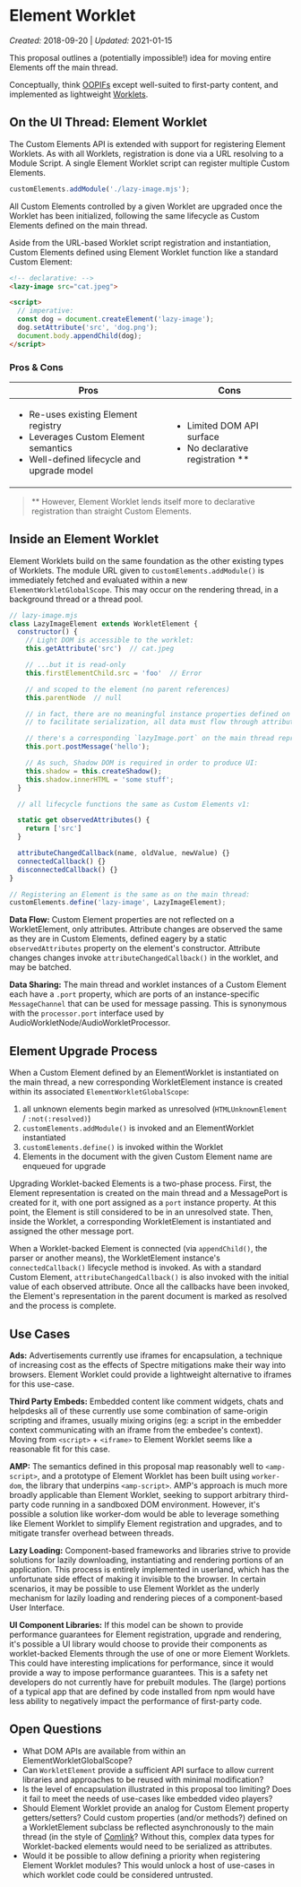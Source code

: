 # Element Worklet

_Created:_ 2018-09-20 | _Updated:_ 2021-01-15

This proposal outlines a (potentially impossible!) idea for moving entire Elements off the main thread.

Conceptually, think [OOPIFs](https://www.chromium.org/developers/design-documents/oop-iframes) except well-suited to first-party content,
and implemented as lightweight [Worklets](https://developer.mozilla.org/en-US/docs/Web/API/Worklet).

## On the UI Thread:  Element Worklet

The Custom Elements API is extended with support for registering Element Worklets. As with all
Worklets, registration is done via a URL resolving to a Module Script. A single Element Worklet
script can register multiple Custom Elements.

```js
customElements.addModule('./lazy-image.mjs');
```

All Custom Elements controlled by a given Worklet are upgraded once the Worklet has been initialized,
following the same lifecycle as Custom Elements defined on the main thread.

Aside from the URL-based Worklet script registration and instantiation, Custom Elements defined using
Element Worklet function like a standard Custom Element:

```html
<!-- declarative: -->
<lazy-image src="cat.jpeg">

<script>
  // imperative:
  const dog = document.createElement('lazy-image');
  dog.setAttribute('src', 'dog.png');
  document.body.appendChild(dog);
</script>
```

### Pros & Cons

<table>
<thead>
<tr>
<th><strong>Pros</strong></th>
<th><strong>Cons</strong></th>
</tr>
</thead>
<tbody>
<tr>
<td><ul>
  <li>Re-uses existing Element registry</li>
  <li>Leverages Custom Element semantics</li>
  <li>Well-defined lifecycle and upgrade model</li>
</ul></td>
<td><ul>
  <li>Limited DOM API surface</li>
  <li>No declarative registration **</li>
</ul></td>
</tr>
</tbody>
</table>

> \*\* However, Element Worklet lends itself more to declarative registration than straight Custom Elements.

## Inside an Element Worklet

Element Worklets build on the same foundation as the other existing types of Worklets.
The module URL given to `customElements.addModule()` is immediately fetched and evaluated within a new
`ElementWorkletGlobalScope`. This may occur on the rendering thread, in a background thread or a thread pool.

```js
// lazy-image.mjs
class LazyImageElement extends WorkletElement {
  constructor() {
    // Light DOM is accessible to the worklet:
    this.getAttribute('src')  // cat.jpeg

    // ...but it is read-only
    this.firstElementChild.src = 'foo'  // Error

    // and scoped to the element (no parent references)
    this.parentNode  // null

    // in fact, there are no meaningful instance properties defined on WorkletElements at all.
    // to facilitate serialization, all data must flow through attributes or MessageChannel:

    // there's a corresponding `lazyImage.port` on the main thread representation.
    this.port.postMessage('hello');

    // As such, Shadow DOM is required in order to produce UI:
    this.shadow = this.createShadow();
    this.shadow.innerHTML = 'some stuff';
  }

  // all lifecycle functions the same as Custom Elements v1:

  static get observedAttributes() {
    return ['src']
  }

  attributeChangedCallback(name, oldValue, newValue) {}
  connectedCallback() {}
  disconnectedCallback() {}
}

// Registering an Element is the same as on the main thread:
customElements.define('lazy-image', LazyImageElement);
```

**Data Flow:** Custom Element properties are not reflected on a WorkletElement, only attributes.
Attribute changes are observed the same as they are in Custom Elements, defined eagery by a static `observedAttributes` property on the element's constructor.
Attribute changes changes invoke `attributeChangedCallback()` in the worklet, and may be batched.

**Data Sharing:** The main thread and worklet instances of a Custom Element each have a `.port` property, which are ports of an instance-specific `MessageChannel` that can be used for message passing. This is synonymous with the `processor.port` interface used by AudioWorkletNode/AudioWorkletProcessor.

## Element Upgrade Process

When a Custom Element defined by an ElementWorklet is instantiated on the main thread,
a new corresponding WorkletElement instance is created within its associated `ElementWorkletGlobalScope`:

1. all unknown elements begin marked as unresolved (`HTMLUnknownElement` / `:not(:resolved)`)
2. `customElements.addModule()` is invoked and an ElementWorklet instantiated
3. `customElements.define()` is invoked within the Worklet
4. Elements in the document with the given Custom Element name are enqueued for upgrade

Upgrading Worklet-backed Elements is a two-phase process. First, the Element representation is
created on the main thread and a MessagePort is created for it, with one port assigned as a `port`
instance property. At this point, the Element is still considered to be in an unresolved state.
Then, inside the Worklet, a corresponding WorkletElement is instantiated and assigned the other
message port.

When a Worklet-backed Element is connected (via `appendChild()`, the parser or another means),
the WorkletElement instance's `connectedCallback()` lifecycle method is invoked.
As with a standard Custom Element, `attributeChangedCallback()` is also invoked with the initial value of each observed attribute.
Once all the callbacks have been invoked, the Element's representation in the parent document is marked as resolved and the process is complete.

## Use Cases

**Ads:** Advertisements currently use iframes for encapsulation, a technique of increasing cost as
the effects of Spectre mitigations make their way into browsers.  Element Worklet could provide a
lightweight alternative to iframes for this use-case.

**Third Party Embeds:**  Embedded content like comment widgets, chats and helpdesks all of these
currently use some combination of same-origin scripting and iframes, usually mixing origins
(eg: a script in the embedder context communicating with an iframe from the embedee's context).
Moving from `<script>` + `<iframe>` to Element Worklet seems like a reasonable fit for this case.

**AMP:** The semantics defined in this proposal map reasonably well to `<amp-script>`, and a prototype
of Element Worklet has been built using `worker-dom`, the library that underpins `<amp-script>`.
AMP's approach is much more broadly applicable than Element Worklet, seeking to support arbitrary
third-party code running in a sandboxed DOM environment. However, it's possible a solution like worker-dom
would be able to leverage something like Element Worklet to simplify Element registration and upgrades,
and to mitigate transfer overhead between threads.

**Lazy Loading:** Component-based frameworks and libraries strive to provide solutions for lazily
downloading, instantiating and rendering portions of an application. This process is entirely
implemented in userland, which has the unfortunate side effect of making it invisible to the browser.
In certain scenarios, it may be possible to use Element Worklet as the underly mechanism for lazily
loading and rendering pieces of a component-based User Interface.

**UI Component Libraries:** If this model can be shown to provide performance guarantees for Element
registration, upgrade and rendering, it's possible a UI library would choose to provide their components
as worklet-backed Elements through the use of one or more Element Worklets. This could have interesting
implications for performance, since it would provide a way to impose performance guarantees. This is a
safety net developers do not currently have for prebuilt modules. The (large) portions of a typical app
that are defined by code installed from npm would have less ability to negatively impact the performance
of first-party code.

## Open Questions

- What DOM APIs are available from within an ElementWorkletGlobalScope?
- Can `WorkletElement` provide a sufficient API surface to allow current libraries and approaches to be
  reused with minimal modification?
- Is the level of encapsulation illustrated in this proposal too limiting?  Does it fail to meet the
  needs of use-cases like embedded video players?
- Should Element Worklet provide an analog for Custom Element property getters/setters? Could custom
  properties (and/or methods?) defined on a WorkletElement subclass be reflected asynchronously to the
  main thread (in the style of [Comlink](https://github.com/GoogleChromeLabs/comlink)? Without this,
  complex data types for Worklet-backed elements would need to be serialized as attributes.
- Would it be possible to allow defining a priority when registering Element Worklet modules?
  This would unlock a host of use-cases in which worklet code could be considered untrusted.
